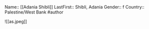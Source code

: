 Name:: [[Adania Shibli]]
LastFirst:: Shibli, Adania
Gender:: f
Country:: Palestine/West Bank
#author

![[as.jpeg]]